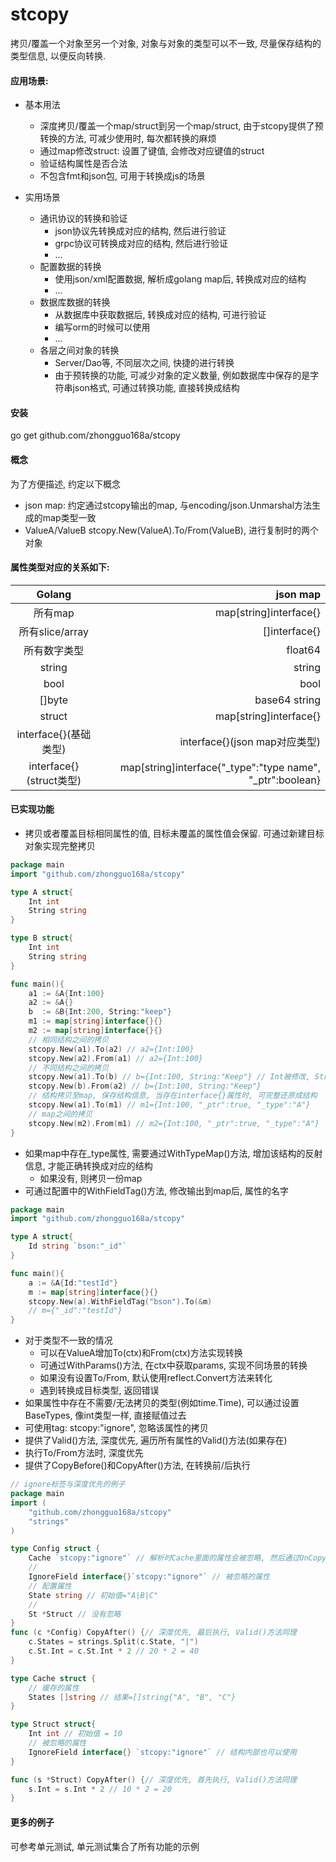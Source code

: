 # stcopy
拷贝/覆盖一个对象至另一个对象, 对象与对象的类型可以不一致, 尽量保存结构的类型信息, 以便反向转换.



#### 应用场景:

* 基本用法
    * 深度拷贝/覆盖一个map/struct到另一个map/struct, 由于stcopy提供了预转换的方法, 可减少使用时, 每次都转换的麻烦
    * 通过map修改struct: 设置了键值, 会修改对应键值的struct
    * 验证结构属性是否合法
    * 不包含fmt和json包, 可用于转换成js的场景
    
* 实用场景
    * 通讯协议的转换和验证
        * json协议先转换成对应的结构, 然后进行验证
        * grpc协议可转换成对应的结构, 然后进行验证
        * ...
    * 配置数据的转换       
        * 使用json/xml配置数据, 解析成golang map后, 转换成对应的结构
        * ...
    * 数据库数据的转换
        * 从数据库中获取数据后, 转换成对应的结构, 可进行验证
        * 编写orm的时候可以使用
        * ...
    * 各层之间对象的转换
        * Server/Dao等, 不同层次之间, 快捷的进行转换
        * 由于预转换的功能, 可减少对象的定义数量, 例如数据库中保存的是字符串json格式, 可通过转换功能, 直接转换成结构

#### 安装
go get github.com/zhongguo168a/stcopy

#### 概念

为了方便描述, 约定以下概念

* json map: 约定通过stcopy输出的map, 与encoding/json.Unmarshal方法生成的map类型一致
* ValueA/ValueB stcopy.New(ValueA).To/From(ValueB), 进行复制时的两个对象


#### 属性类型对应的关系如下:

| Golang        |   json map|
|:-------------:| -----:|
| 所有map| map[string]interface{} |
| 所有slice/array      |   []interface{} |
| 所有数字类型      |    float64 |
| string         |    string |
| bool        |    bool |
| []byte      |    base64 string |
| struct        |  map[string]interface{}|
| interface{}(基础类型)   |  interface{}(json map对应类型)|
| interface{}(struct类型)    |  map[string]interface{"_type":"type name", "_ptr":boolean}


#### 已实现功能

* 拷贝或者覆盖目标相同属性的值, 目标未覆盖的属性值会保留. 可通过新建目标对象实现完整拷贝
```go
package main
import "github.com/zhongguo168a/stcopy"

type A struct{
    Int int
    String string
}

type B struct{
    Int int
    String string
}

func main(){
    a1 := &A{Int:100}
    a2 := &A{}
    b  := &B{Int:200, String:"keep"}
    m1 := map[string]interface{}{}
    m2 := map[string]interface{}{}
    // 相同结构之间的拷贝
    stcopy.New(a1).To(a2) // a2={Int:100} 
    stcopy.New(a2).From(a1) // a2={Int:100}
    // 不同结构之间的拷贝
    stcopy.New(a1).To(b) // b={Int:100, String:"Keep"} // Int被修改, String保留
    stcopy.New(b).From(a2) // b={Int:100, String:"Keep"}
    // 结构拷贝至map, 保存结构信息, 当存在interface{}属性时, 可完整还原成结构
    stcopy.New(a1).To(m1) // m1={Int:100, "_ptr":true, "_type":"A"}
    // map之间的拷贝 
    stcopy.New(m2).From(m1) // m2={Int:100, "_ptr":true, "_type":"A"}
}
```
* 如果map中存在_type属性, 需要通过WithTypeMap()方法, 增加该结构的反射信息, 才能正确转换成对应的结构
    * 如果没有, 则拷贝一份map
* 可通过配置中的WithFieldTag()方法, 修改输出到map后, 属性的名字
```go
package main
import "github.com/zhongguo168a/stcopy"

type A struct{
    Id string `bson:"_id"`
}

func main(){
    a := &A{Id:"testId"}
    m := map[string]interface{}{}
    stcopy.New(a).WithFieldTag("bson").To(&m) 
    // m={"_id":"testId"}
}
```
* 对于类型不一致的情况
    * 可以在ValueA增加To(ctx)和From(ctx)方法实现转换
    * 可通过WithParams()方法, 在ctx中获取params, 实现不同场景的转换
    * 如果没有设置To/From, 默认使用reflect.Convert方法来转化
    * 遇到转换成目标类型, 返回错误
* 如果属性中存在不需要/无法拷贝的类型(例如time.Time), 可以通过设置BaseTypes, 像int类型一样, 直接赋值过去 
* 可使用tag: stcopy:"ignore", 忽略该属性的拷贝
* 提供了Valid()方法, 深度优先, 遍历所有属性的Valid()方法(如果存在)
* 执行To/From方法时, 深度优先
* 提供了CopyBefore()和CopyAfter()方法, 在转换前/后执行
```go
// ignore标签与深度优先的例子
package main
import (
    "github.com/zhongguo168a/stcopy"
    "strings"
)

type Config struct {
    Cache `stcopy:"ignore"` // 解析时Cache里面的属性会被忽略, 然后通过OnCopyed()方法对属性State进行处理
    //
    IgnoreField interface{}`stcopy:"ignore"` // 被忽略的属性
    // 配置属性
    State string // 初始值="A|B|C"
    //
    St *Struct // 没有忽略
}
func (c *Config) CopyAfter() {// 深度优先, 最后执行, Valid()方法同理
    c.States = strings.Split(c.State, "|")
    c.St.Int = c.St.Int * 2 // 20 * 2 = 40
}

type Cache struct {
    // 缓存的属性
    States []string // 结果=[]string{"A", "B", "C"}
}

type Struct struct{
    Int int // 初始值 = 10
    // 被忽略的属性
    IgnoreField interface{} `stcopy:"ignore"` // 结构内部也可以使用
}

func (s *Struct) CopyAfter() {// 深度优先, 首先执行, Valid()方法同理
    s.Int = s.Int * 2 // 10 * 2 = 20
}

```

#### 更多的例子

可参考单元测试, 单元测试集合了所有功能的示例